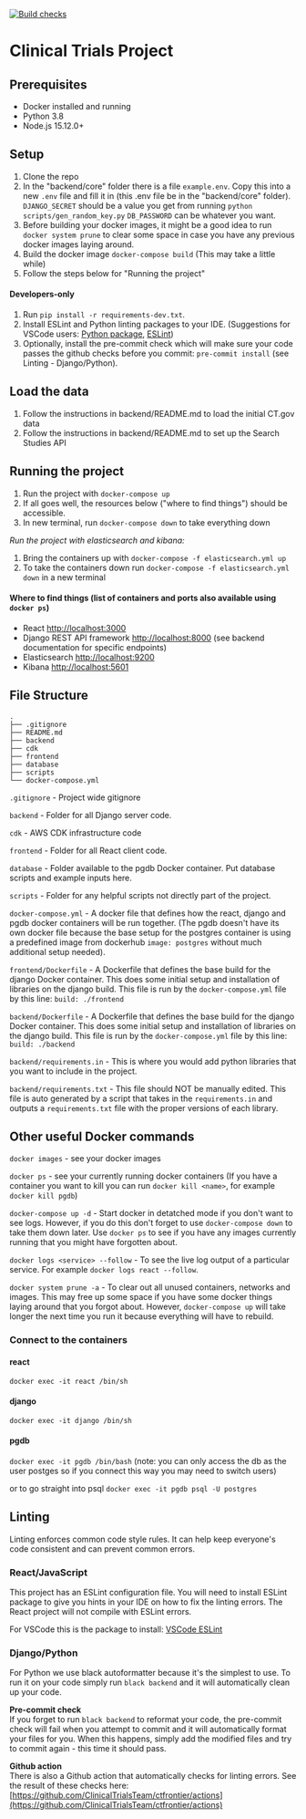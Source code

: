 [![Build checks](https://github.com/ClinicalTrialsTeam/ctfrontier/actions/workflows/checks.yml/badge.svg)](https://github.com/ClinicalTrialsTeam/ctfrontier/actions/workflows/checks.yml)

# Clinical Trials Project

## Prerequisites

* Docker installed and running
* Python 3.8
* Node.js 15.12.0+


## Setup

1. Clone the repo
1. In the "backend/core" folder there is a file `example.env`.
Copy this into a new `.env` file and fill it in (this .env file be in the "backend/core" folder).
`DJANGO_SECRET` should be a value you get from running `python scripts/gen_random_key.py`
`DB_PASSWORD` can be whatever you want.
1. Before building your docker images, it might be a good idea to run `docker system prune` to clear some space in case you have any previous docker images laying around.
1. Build the docker image `docker-compose build` (This may take a little while)
1. Follow the steps below for "Running the project"

#### Developers-only
1. Run `pip install -r requirements-dev.txt`.
1. Install ESLint and Python linting packages to your IDE. (Suggestions for VSCode users: [Python package](https://marketplace.visualstudio.com/items?itemName=ms-python.python), [ESLint](https://marketplace.visualstudio.com/items?itemName=dbaeumer.vscode-eslint))
1. Optionally, install the pre-commit check which will make sure your code passes the github checks before you commit: `pre-commit install` (see Linting - Django/Python).

## Load the data

1. Follow the instructions in backend/README.md to load the initial CT.gov data
1. Follow the instructions in backend/README.md to set up the Search Studies API

## Running the project

1. Run the project with `docker-compose up`
1. If all goes well, the resources below ("where to find things") should be accessible.
1. In new terminal, run `docker-compose down` to take everything down

*Run the project with elasticsearch and kibana:*

1. Bring the containers up with `docker-compose -f elasticsearch.yml up`
1. To take the containers down run `docker-compose -f elasticsearch.yml down` in a new terminal

#### Where to find things (list of containers and ports also available using `docker ps`)

* React <http://localhost:3000>
* Django REST API framework <http://localhost:8000> (see backend documentation for specific endpoints)
* Elasticsearch <http://localhost:9200>
* Kibana <http://localhost:5601>


## File Structure

	.
	├── .gitignore
	├── README.md
	├── backend 
	├── cdk 	
	├── frontend
	├── database
	├── scripts				
	└── docker-compose.yml
	
`.gitignore` - Project wide gitignore

`backend` - Folder for all Django server code.

`cdk` - AWS CDK infrastructure code

`frontend` - Folder for all React client code.

`database` - Folder available to the pgdb Docker container. Put database scripts and example inputs here.

`scripts` - Folder for any helpful scripts not directly part of the project.

`docker-compose.yml` - A docker file that defines how the react, django and pgdb docker containers will be run together. (The pgdb doesn't have its own docker file because the base setup for the postgres container is using a predefined image from dockerhub `image: postgres` without much additional setup needed).

`frontend/Dockerfile` - A Dockerfile that defines the base build for the django Docker container. This does some initial setup and installation of libraries on the django build. This file is run by the `docker-compose.yml` file by this line: `build: ./frontend`

`backend/Dockerfile` - A Dockerfile that defines the base build for the django Docker container. This does some initial setup and installation of libraries on the django build. This file is run by the `docker-compose.yml` file by this line: `build: ./backend`

`backend/requirements.in` - This is where you would add python libraries that you want to include in the project.

`backend/requirements.txt` - This file should NOT be manually edited. This file is auto generated by a script that takes in the `requirements.in` and outputs a `requirements.txt` file with the proper versions of each library.

## Other useful Docker commands

`docker images` - see your docker images

`docker ps` - see your currently running docker containers (If you have a container you want to kill you can run `docker kill <name>`, for example `docker kill pgdb`)

`docker-compose up -d` - Start docker in detatched mode if you don't want to
see logs. However, if you do this don't forget to use `docker-compose down`
to take them down later. Use `docker ps` to see if you have any images
currently running that you might have forgotten about.

`docker logs <service> --follow` - To see the live log output of a particular
service. For example `docker logs react --follow`.

`docker system prune -a` - To clear out all unused containers, networks and images.
This may free up some space if you have some docker things laying around that you
forgot about. However, `docker-compose up` will take longer the next time you run
it because everything will have to rebuild.

### Connect to the containers

#### react
`docker exec -it react /bin/sh`

#### django
`docker exec -it django /bin/sh`

#### pgdb
`docker exec -it pgdb /bin/bash` (note: you can only access the db as the user postges so if you connect this way you may need to switch users)

or to go straight into psql `docker exec -it pgdb psql -U postgres`

## Linting

Linting enforces common code style rules. It can help keep everyone's code consistent and can prevent common errors.

### React/JavaScript 
This project has an ESLint configuration file. You will need to install ESLint package to give you hints in your IDE on how to fix the linting errors. The React project will not compile with ESLint errors.

For VSCode this is the package to install:
[VSCode ESLint](https://marketplace.visualstudio.com/items?itemName=dbaeumer.vscode-eslint)

### Django/Python

For Python we use black autoformatter because it's the simplest to use. To run it on your code simply run `black backend` and it will automatically clean up your code.

**Pre-commit check**  
If you forget to run `black backend` to reformat your code, the pre-commit check will fail when you attempt to commit and it will automatically format your files for you. When this happens, simply add the modified files and try to commit again - this time it should pass.

**Github action**  
There is also a Github action that automatically checks for linting errors. See the result of these checks here: [https://github.com/ClinicalTrialsTeam/ctfrontier/actions](https://github.com/ClinicalTrialsTeam/ctfrontier/actions)
